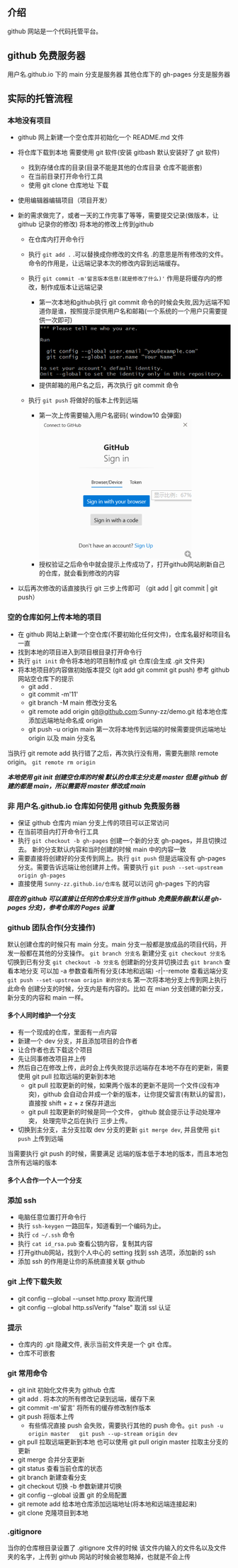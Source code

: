 ## 介绍
github 网站是一个代码托管平台。


## github 免费服务器
用户名.github.io 下的 main 分支是服务器
其他仓库下的 gh-pages 分支是服务器


## 实际的托管流程


### 本地没有项目
- github 网上新建一个空仓库并初始化一个 README.md 文件
- 将仓库下载到本地  需要使用 git 软件(安装 gitbash 默认安装好了 git 软件)
  - 找到存储仓库的目录(目录不能是其他的仓库目录  仓库不能嵌套)
  - 在当前目录打开命令行工具
  - 使用 git clone 仓库地址 下载
- 使用编辑器编辑项目（项目开发）
- 新的需求做完了，或者一天的工作完事了等等，需要提交记录(做版本，让 github 记录你的修改) 将本地的修改上传到github
  - 在仓库内打开命令行
  - 执行 `git add .`   .可以替换成你修改的文件名  .的意思是所有修改的文件。 命令的作用是，让远端记录本次的修改内容到远端缓存。
  - 执行 `git commit -m'留言版本信息(就是修改了什么)'` 作用是将缓存内的修改，制作成版本让远端记录
      - 第一次本地和github执行 git commit 命令的时候会失败,因为远端不知道你是谁，按照提示提供用户名和邮箱(一个系统的一个用户只需要提供一次即可)
        ![xx](./images/%E7%AC%AC%E4%B8%80%E6%AC%A1%E6%8F%90%E4%BA%A4.png)
      - 提供邮箱的用户名之后，再次执行 git commit 命令

  - 执行 `git push` 将做好的版本上传到远端 
    - 第一次上传需要输入用户名密码( window10 会弹窗)
      ![xx](./images/%E7%AC%AC%E4%B8%80%E6%AC%A1%E4%B8%8A%E4%BC%A0.png)
    - 授权验证之后命令中就会提示上传成功了，打开github网站刷新自己的仓库，就会看到修改的内容

- 以后再次修改的话直接执行 git 三步上传即可 （git add |  git commit | git push）

### 空的仓库如何上传本地的项目
- 在 github 网站上新建一个空仓库(不要初始化任何文件)，仓库名最好和项目名一直
- 找到本地的项目进入到项目根目录打开命令行
- 执行 `git init` 命令将本地的项目制作成 git 仓库(会生成 .git 文件夹)
- 将本地项目的内容做初始版本提交 (git add  git commit   git push) 参考 github 网站空仓库下的提示
  - git add .
  - git commit -m'11'
  - git branch -M main  修改分支名
  - git remote add origin git@github.com:Sunny-zz/demo.git 给本地仓库添加远端地址命名成 origin
  - git push -u origin main 第一次将本地传到远端的时候需要提供远端地址 origin 以及 main 分支名

当执行 git remote add 执行错了之后，再次执行没有用，需要先删除 remote origin。 `git remote rm origin`


***本地使用 git init 创建空仓库的时候 默认的仓库主分支是 master 但是 github 创建的都是 main，所以需要将 master 修改成 main***

### 非 用户名.github.io 仓库如何使用 github 免费服务器
- 保证 github 仓库内 mian 分支上传的项目可以正常访问
- 在当前项目内打开命令行工具
- 执行 `git checkout -b gh-pages` 创建一个新的分支 gh-pages，并且切换过去。 新的分支默认内容和当时创建的时候 main 中的内容一致
- 需要直接将创建好的分支传到网上。执行 `git push` 但是远端没有 gh-pages 分支。需要告诉远端让他创建并上传。需要执行 `git push --set-upstream origin gh-pages`
- 直接使用 `Sunny-zz.github.io/仓库名` 就可以访问 gh-pages 下的内容

***现在的 github 可以直接让任何的仓库分支当作 github 免费服务器(默认是 gh-pages 分支)，参考仓库的 Pages 设置***


### github 团队合作(分支操作)
默认创建仓库的时候只有 main 分支。main 分支一般都是放成品的项目代码，开发一般都在其他的分支操作。
`git branch 分支名` 新建分支
`git checkout 分支名` 切换到已有分支
`git checkout -b 分支名` 创建新的分支并切换过去
`git branch` 查看本地分支  可以加 -a 参数查看所有分支(本地和远端)      -r|--remote 查看远端分支
`git push --set-upstream origin 新的分支名` 第一次将本地分支上传到网上执行此命令
创建分支的时候，分支内是有内容的。比如 在 mian 分支创建的新分支， 新分支的内容和 main 一样。

#### 多个人同时维护一个分支

- 有一个现成的仓库，里面有一点内容
- 新建一个 dev 分支，并且添加项目的合作者
- 让合作者也去下载这个项目
- 先让同事修改项目并上传
- 然后自己在修改上传，此时会上传失败提示远端存在本地不存在的更新，需要使用 git pull 拉取远端的更新到本地
  - git pull 拉取更新的时候，如果两个版本的更新不是同一个文件(没有冲突)，github 会自动合并成一个新的版本，让你提交留言(有默认的留言)，直接按 shift + z + z 保存并退出
  - git pull 拉取更新的时候是同一个文件， github 就会提示让手动处理冲突， 处理完毕之后在执行 三步上传。
- 切换到主分支，主分支拉取 dev 分支的更新 `git merge dev`, 并且使用 `git push` 上传到远端

当需要执行 git push 的时候，需要满足 远端的版本低于本地的版本，而且本地包含所有远端的版本

#### 多个人合作一个人一个分支





### 添加 ssh
- 电脑任意位置打开命令行
- 执行 `ssh-keygen`  一路回车，知道看到一个编码为止。
- 执行 `cd ~/.ssh` 命令
- 执行 `cat id_rsa.pub` 查看公钥内容，复制其内容
- 打开github网站，找到个人中心的 setting 找到 ssh 选项，添加新的 ssh
- 添加 ssh 的作用是让你的系统直接关联 github

### git 上传下载失败
- git config --global --unset http.proxy  取消代理
- git config --global http.sslVerify "false" 取消 ssl 认证


### 提示
- 仓库内的 .git 隐藏文件, 表示当前文件夹是一个 git 仓库。
- 仓库不可嵌套



### git 常用命令
- git init 初始化文件夹为 github 仓库
- git add .  将本次的所有修改记录到远端，缓存下来
- git commit -m'留言' 将所有的缓存修改制作版本
- git push  将版本上传   
  - 有些情况直接 push 会失败，需要执行其他的 push 命令。`git push -u origin master   git push --up-stream origin dev`
- git pull 拉取远端更新到本地 也可以使用 git pull origin master 拉取主分支的更新
- git merge 合并分支更新
- git status 查看当前仓库的状态
- git branch 新建查看分支
- git checkout 切换    -b 参数新建并切换
- git config --global 设置 git 的全局配置
- git remote add  给本地仓库添加远端地址(将本地和远端连接起来)
- git clone 克隆项目到本地

### .gitignore  
当你的仓库根目录设置了 .gitignore 文件的时候 该文件内输入的文件名以及文件夹的名字，上传到 github 网站的时候会被忽略掉，也就是不会上传